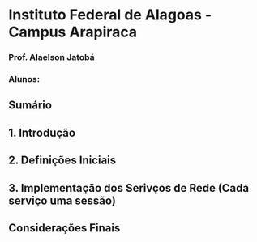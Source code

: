 # Instituto Federal de Alagoas - Campus Arapiraca
### Prof. Alaelson Jatobá

### Alunos: 

## Sumário

## 1. Introdução

## 2. Definições Iniciais

## 3. Implementação dos Serivços de Rede (Cada serviço uma sessão)

## Considerações Finais
